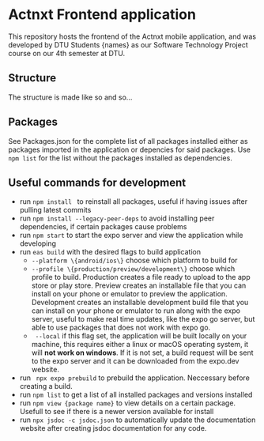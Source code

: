 # Actnxt Frontend application
This repository hosts the frontend of the Actnxt mobile application, and was developed by DTU Students \{names\} as our Software Technology Project course on our 4th semester at DTU.
## Structure
The structure is made like so and so...
## Packages
See Packages.json for the complete list of all packages installed either as packages imported in the application or depencies for said packages.
Use ```npm list``` for the list without the packages installed as dependencies.
## Useful commands for development
- run ```npm install ``` to reinstall all packages, useful if having issues after pulling latest commits
- run ```npm install --legacy-peer-deps``` to avoid installing peer dependencies, if certain packages cause problems
- run ```npm start``` to start the expo server and view the application while developing
- run ```eas build``` with the desired flags to build application
  - ```--platform \{android/ios\}``` choose which platform to build for
  - ```--profile \{production/preview/development\}``` choose which profile to build. Production creates a file ready to upload to the app store or play store. Preview creates an installable file that you can install on your phone or emulator to preview the application. Development creates an installable development build file that you can install on your phone or emulator to run along with the expo server, useful to make real time updates, like the expo go server, but able to use packages that does not work with expo go.
  - ``` --local``` if this flag set, the application will be built locally on your machine, this requires either a linux or macOS operating system, it will **not work on windows**. If it is not set, a build request will be sent to the expo server and it can be downloaded from the expo.dev website.
- run ``` npx expo prebuild``` to prebuild the application. Neccessary before creating a build.
- run ```npm list``` to get a list of all installed packages and versions installed
- run ```npm view {package name}``` to view details on a certain package. Usefull to see if there is a newer version available for install
- run ```npx jsdoc -c jsdoc.json``` to automatically update the documentation website after creating jsdoc documentation for any code.
